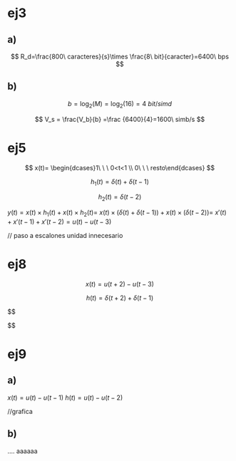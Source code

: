 # ej3

## a)

$$
R_d=\frac{800\ caracteres}{s}\times \frac{8\ bit}{caracter}=6400\ bps
$$

## b)

$$
b = \log_2(M)=\log_2(16)=4\ bit/simd
$$

$$
V_s = \frac{V_b}{b} =\frac {6400}{4}=1600\ simb/s
$$

# ej5

$$
x(t)= \begin{dcases}1\ \ \ 0<t<1 \\ 0\ \ \ resto\end{dcases}
$$

$$
h_1(t)=\delta(t)+\delta(t-1)
$$

$$
h_2(t)= \delta(t-2)
$$

$y(t)=x(t)\times h_1(t)+x(t)\times h_2(t)=$
$x(t)\times (\delta(t)+\delta(t-1))+x(t)\times (\delta(t-2)) =$
$x'(t)+x'(t-1)+x'(t-2)= u(t)-u(t-3)$

// paso a escalones unidad innecesario

# ej8

$$
x(t)=u(t+2)-u(t-3)
$$

$$
h(t)=\delta(t+2)+\delta(t-1)
$$

$$

$$

# ej9

## a)

$x(t)=u(t)-u(t-1)$  $h(t)=u(t)-u(t-2)$

//grafica

## b)

.... aaaaaa
